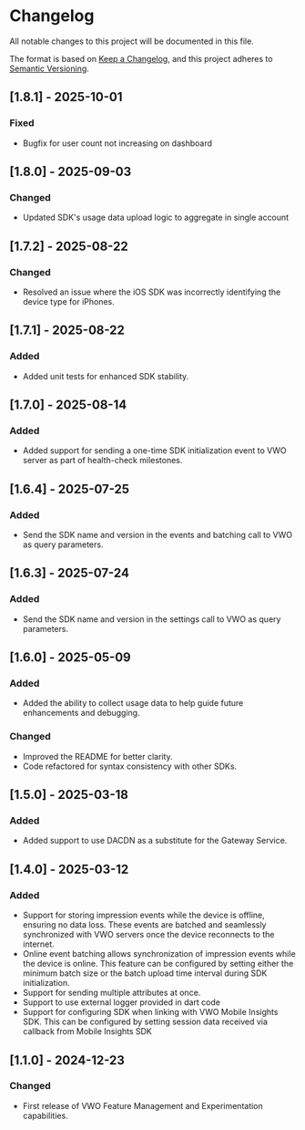 # Changelog

All notable changes to this project will be documented in this file.

The format is based on [Keep a Changelog](https://keepachangelog.com/en/1.0.0/),
and this project adheres to [Semantic Versioning](https://semver.org/spec/v2.0.0.html).

## [1.8.1] - 2025-10-01

### Fixed
- Bugfix for user count not increasing on dashboard

## [1.8.0] - 2025-09-03

### Changed

- Updated SDK's usage data upload logic to aggregate in single account

## [1.7.2] - 2025-08-22

### Changed

- Resolved an issue where the iOS SDK was incorrectly identifying the device type for iPhones.

## [1.7.1] - 2025-08-22

### Added

- Added unit tests for enhanced SDK stability.

## [1.7.0] - 2025-08-14

### Added

- Added support for sending a one-time SDK initialization event to VWO server as part of health-check milestones.

## [1.6.4] - 2025-07-25

### Added

- Send the SDK name and version in the events and batching call to VWO as query parameters.

## [1.6.3] - 2025-07-24

### Added

- Send the SDK name and version in the settings call to VWO as query parameters.

## [1.6.0] - 2025-05-09

### Added

- Added the ability to collect usage data to help guide future enhancements and debugging.

### Changed

- Improved the README for better clarity.
- Code refactored for syntax consistency with other SDKs.

## [1.5.0] - 2025-03-18

### Added

- Added support to use DACDN as a substitute for the Gateway Service.

## [1.4.0] - 2025-03-12

### Added
- Support for storing impression events while the device is offline, ensuring no data loss. These events are batched and seamlessly synchronized with VWO servers once the device reconnects to the internet.
- Online event batching allows synchronization of impression events while the device is online. This feature can be configured by setting either the minimum batch size or the batch upload time interval during SDK initialization.
- Support for sending multiple attributes at once.
- Support to use external logger provided in dart code
- Support for configuring SDK when linking with VWO Mobile Insights SDK. This can be configured by setting session data received via callback from Mobile Insights SDK

## [1.1.0] - 2024-12-23

### Changed

- First release of VWO Feature Management and Experimentation capabilities.